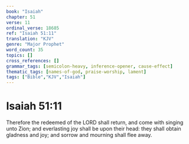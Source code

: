 ```yaml
---
book: "Isaiah"
chapter: 51
verse: 11
ordinal_verse: 18685
ref: "Isaiah 51:11"
translation: "KJV"
genre: "Major Prophet"
word_count: 35
topics: []
cross_references: []
grammar_tags: [semicolon-heavy, inference-opener, cause-effect]
thematic_tags: [names-of-god, praise-worship, lament]
tags: ["Bible","KJV","Isaiah"]
---
```


# Isaiah 51:11

Therefore the redeemed of the LORD shall return, and come with singing unto Zion; and everlasting joy shall be upon their head: they shall obtain gladness and joy; and sorrow and mourning shall flee away.
